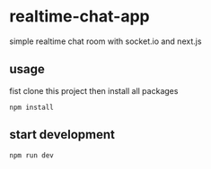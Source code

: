 # realtime-chat-app
simple realtime chat room with socket.io and next.js

## usage
fist clone this project then install all packages 
```
npm install
```

## start development
```
npm run dev
```
